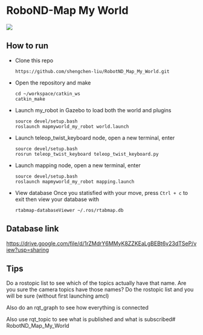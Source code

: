 # RoboND-Map My World

![](/home/shengchen/workspace/catkin_ws/src/RobotND_Map_My_World/videos/screenshot.png)

## How to run

* Clone this repo

  ```
  https://github.com/shengchen-liu/RobotND_Map_My_World.git
  ```

* Open the repository and make

  ```shell
  cd ~/workspace/catkin_ws
  catkin_make
  ```

* Launch my_robot in Gazebo to load both the world and plugins

  ```shell
  source devel/setup.bash
  roslaunch mapmyworld_my_robot world.launch
  ```

* Launch teleop_twist_keyboard node, open a new terminal, enter

  ```shell
  source devel/setup.bash
  rosrun teleop_twist_keyboard teleop_twist_keyboard.py
  ```

* Launch mapping node, open a new terminal, enter

  ```shell
  source devel/setup.bash
  roslaunch mapmyworld_my_robot mapping.launch
  ```

* View database Once you statisfied with your move, press `Ctrl + c` to exit then view your database with

  ```
  rtabmap-databaseViewer ~/.ros/rtabmap.db
  ```

## Database link

https://drive.google.com/file/d/1rZMdrY6MMyK8ZZKEaLgBEBt6v23dTSeP/view?usp=sharing

## Tips

Do a rostopic list to see which of the topics actually have that name. Are you sure the camera topics have those names? Do the rostopic list and you will be sure (without first launching amcl)

Also do an rqt_graph to see how everything is connected

Also use rqt_topic to see what is published and what is subscribed# RobotND_Map_My_World

